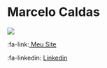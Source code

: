 

<!--
### Hi there 👋
**marcelodosanjosc/marcelodosanjosc** is a ✨ _special_ ✨ repository because its `README.md` (this file) appears on your GitHub profile.

Here are some ideas to get you started:

- 🔭 I’m currently working on ...
- 🌱 I’m currently learning ...
- 👯 I’m looking to collaborate on ...
- 🤔 I’m looking for help with ...
- 💬 Ask me about ...
- 📫 How to reach me: ...
- 😄 Pronouns: ...
- ⚡ Fun fact: ...
-->
# Marcelo Caldas

![](https://i.imgur.com/f4JVcwS.png)

:fa-link:[  Meu Site](http://marcelocaldasdevops.com/# "Meu Site")

:fa-linkedin:  [Linkedin](https://www.linkedin.com/in/marcelo-caldas-/ "Linkedin")



